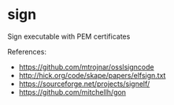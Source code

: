 # sign
Sign executable with PEM certificates


References:
* https://github.com/mtrojnar/osslsigncode
* http://hick.org/code/skape/papers/elfsign.txt
* https://sourceforge.net/projects/signelf/
* https://github.com/mitchellh/gon

